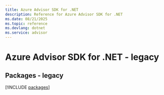 ```yaml
---
title: Azure Advisor SDK for .NET
description: Reference for Azure Advisor SDK for .NET
ms.date: 08/21/2025
ms.topic: reference
ms.devlang: dotnet
ms.service: advisor
---
```

# Azure Advisor SDK for .NET - legacy
## Packages - legacy
[!INCLUDE [packages](advisor-index.md)]